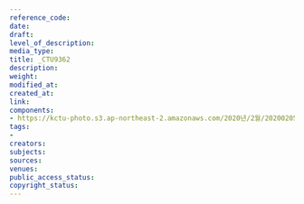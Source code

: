 ```yaml
---
reference_code: 
date: 
draft: 
level_of_description: 
media_type: 
title: _CTU9362
description: 
weight: 
modified_at: 
created_at: 
link: 
components:
- https://kctu-photo.s3.ap-northeast-2.amazonaws.com/2020년/2월/20200205_김명환+위원장+인터뷰/_CTU9362.jpg
tags:
- 
creators: 
subjects: 
sources: 
venues: 
public_access_status: 
copyright_status: 
---
```

